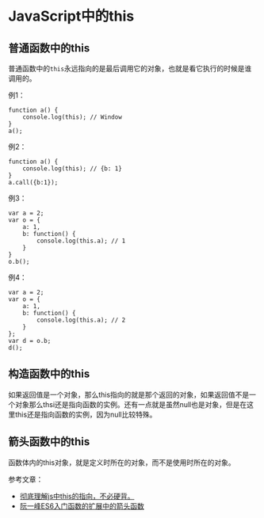# JavaScript中的this #
## 普通函数中的this ##
普通函数中的`this`永远指向的是最后调用它的对象，也就是看它执行的时候是谁调用的。

例1：

    function a() {
        console.log(this); // Window
    }
    a();

例2：

	function a() {
        console.log(this); // {b: 1}
    }
    a.call({b:1}); 

例3：

	var a = 2;
    var o = {
        a: 1,
        b: function() {
            console.log(this.a); // 1
        }
    }
    o.b();

例4：

	var a = 2;
    var o = {
        a: 1,
        b: function() {
            console.log(this.a); // 2
        }
    };
    var d = o.b;
    d();

## 构造函数中的this ##
如果返回值是一个对象，那么this指向的就是那个返回的对象，如果返回值不是一个对象那么thsi还是指向函数的实例。还有一点就是虽然null也是对象，但是在这里this还是指向函数的实例，因为null比较特殊。
	
## 箭头函数中的this ##
函数体内的this对象，就是定义时所在的对象，而不是使用时所在的对象。


参考文章：

- [彻底理解js中this的指向，不必硬背。](https://www.cnblogs.com/pssp/p/5216085.html)
- [阮一峰ES6入门函数的扩展中的箭头函数](http://es6.ruanyifeng.com/#docs/function#%E7%AE%AD%E5%A4%B4%E5%87%BD%E6%95%B0)